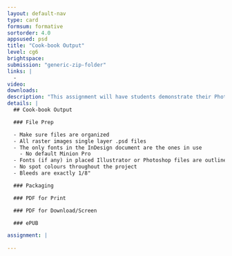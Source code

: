 ```yaml
---
layout: default-nav
type: card
formsum: formative
sortorder: 4.0
appsused: psd
title: "Cook-book Output"
level: cg6
brightspace: 
submission: "generic-zip-folder"
links: |
  - 
video: 
downloads: 
description: "This assignment will have students demonstrate their Photoshop skills to create photo compositions for their cook-book."
details: |
  ## Cook-book Output

  ### File Prep

  - Make sure files are organized
  - All raster images single layer .psd files
  - The only fonts in the InDesign document are the ones in use
    - No default Minion Pro
  - Fonts (if any) in placed Illustrator or Photoshop files are outlined in a duplicate file
  - No spot colours throughout the project
  - Bleeds are exactly 1/8"

  ### Packaging

  ### PDF for Print

  ### PDF for Download/Screen

  ### ePUB

assignment: |
  
---
```

